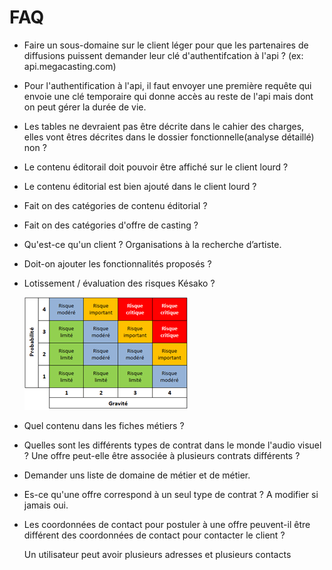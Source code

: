 # FAQ

- Faire un sous-domaine sur le client léger pour que les partenaires de diffusions puissent demander leur clé d'authentifcation à l'api ? (ex: api.megacasting.com)

- Pour l'authentification à l'api, il faut envoyer une première requête qui envoie une clé temporaire qui donne accès au reste de l'api mais dont on peut gérer la durée de vie.

- Les tables ne devraient pas être décrite dans le cahier des charges, elles vont êtres décrites dans le dossier fonctionnelle(analyse détaillé) non ?

- Le contenu éditorail doit pouvoir être affiché sur le client lourd ?

- Le contenu éditorial est bien ajouté dans le client lourd ?

- Fait on des catégories de contenu éditorial ?

- Fait on des catégories d'offre de casting ?

- Qu'est-ce qu'un client ? Organisations à la recherche d’artiste.

- Doit-on ajouter les fonctionnalités proposés ?

- Lotissement / évaluation des risques Késako ?

    ![Image 001](./src/img/risque.png)

- Quel contenu dans les fiches métiers ?

- Quelles sont les différents types de contrat dans le monde l'audio visuel ? Une offre peut-elle être associée à plusieurs contrats différents ?

- Demander uns liste de domaine de métier et de métier.

- Es-ce qu'une offre correspond à un seul type de contrat ? A modifier si jamais oui.

- Les coordonnées de contact pour postuler à une offre peuvent-il être différent des coordonnées de contact pour contacter le client ?  

    Un utilisateur peut avoir plusieurs adresses et plusieurs contacts
